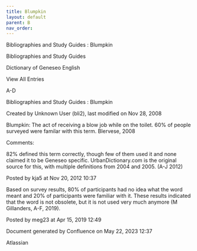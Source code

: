 ```yaml
---
title: Blumpkin
layout: default
parent: B
nav_order:
---
```


Bibliographies and Study Guides : Blumpkin

Bibliographies and Study Guides

Dictionary of Geneseo English

View All Entries

A-D

Bibliographies and Study Guides : Blumpkin

Created by  Unknown User (bli2), last modified on Nov 28, 2008

Blumpkin: The act of receiving a blow job while on the toilet. 60% of people surveyed were familar with this term. BIervese, 2008

Comments:

82% defined this term correctly, though few of them used it and none claimed it to be Geneseo specific. UrbanDictionary.com is the original source for this, with multiple definitions from 2004 and 2005. (A-J 2012)

Posted by kja5 at Nov 20, 2012 10:37

Based on survey results, 80% of participants had no idea what the word meant and 20% of participants were familiar with it. These results indicated that the word is not obsolete, but it is not used very much anymore (M Gillanders, A-F, 2019).

Posted by meg23 at Apr 15, 2019 12:49

Document generated by Confluence on May 22, 2023 12:37

Atlassian
